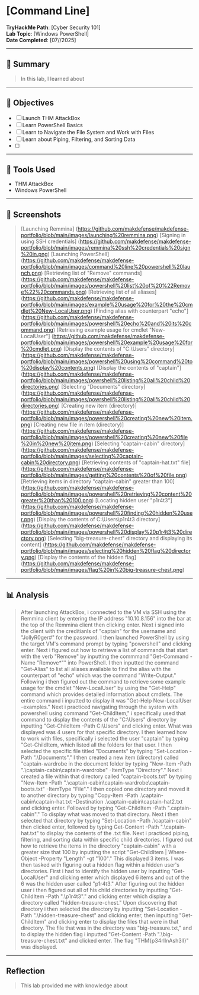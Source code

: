 # [Command Line]

**TryHackMe Path**: [Cyber Security 101]  
**Lab Topic**: [Windows PowerShell]  
**Date Completed**: [07//2025]

---

## 🧠 Summary

> In this lab, I learned about 


---

## 🎯 Objectives
- [ ] Launch THM AttackBox
- [ ] Learn PowerShell Basics
- [ ] Learn to Navigate the File System and Work with Files
- [ ] Learn about Piping, Filtering, and Sorting Data
- [ ] 

---

## 🧰 Tools Used
- THM AttackBox
- Windows PowerShell
  
---

## 📸 Screenshots

> [Launching Remmina] (https://github.com/makdefense/makdefense-portfolio/blob/main/images/launching%20remmina.png)
> [Signing in using SSH credentials] (https://github.com/makdefense/makdefense-portfolio/blob/main/images/remmina%20ssh%20credentials%20sign%20in.png)
> [Launching PowerShell] (https://github.com/makdefense/makdefense-portfolio/blob/main/images/command%20line%20powershell%20launch.png)
> [Retrieving list of "Remove" commands] (https://github.com/makdefense/makdefense-portfolio/blob/main/images/powershell%20list%20of%20%22Remove%22%20commands.png)
> [Retrieving list of all aliases] (https://github.com/makdefense/makdefense-portfolio/blob/main/images/example%20usage%20for%20the%20cmdlet%20New-LocalUser.png)
> [Finding alias with counterpart "echo"] (https://github.com/makdefense/makdefense-portfolio/blob/main/images/powershell%20echo%20and%20its%20command.png)
> [Retrieving example usage for cmdlet "New-LocalUser"] (https://github.com/makdefense/makdefense-portfolio/blob/main/images/powershell%20example%20usage%20for%20cmdlet.png)
> [Display the contents of "C:\Users" directory] (https://github.com/makdefense/makdefense-portfolio/blob/main/images/powershell%20using%20command%20to%20display%20contents.png)
> [Display the contents of "captain"] (https://github.com/makdefense/makdefense-portfolio/blob/main/images/powrshell%20listing%20all%20child%20directories.png)
> [Selecting "Documents" directory] (https://github.com/makdefense/makdefense-portfolio/blob/main/images/powrshell%20listing%20all%20child%20directories.png)
> [Creating new item (directory)] (https://github.com/makdefense/makdefense-portfolio/blob/main/images/powershell%20creating%20new%20item.png)
> [Creating new file in item (directory)] (https://github.com/makdefense/makdefense-portfolio/blob/main/images/powershell%20creating%20new%20file%20in%20new%20item.png)
> [Selecting "captain-cabin" directory] (https://github.com/makdefense/makdefense-portfolio/blob/main/images/selecting%20captain-cabin%20directory.png)
> [Retrieving contents of "captain-hat.txt" file] (https://github.com/makdefense/makdefense-portfolio/blob/main/images/getting%20contents%20of%20file.png)
> [Retrieving items in directory "captain-cabin" greater than 100] (https://github.com/makdefense/makdefense-portfolio/blob/main/images/powershell%20retrieving%20content%20greater%20than%20100.png)
> [Locating hidden user "p1r4t3"] (https://github.com/makdefense/makdefense-portfolio/blob/main/images/powershell%20finding%20hidden%20user.png)
> [Display the contents of C:\Users\p1r4t3 directory] (https://github.com/makdefense/makdefense-portfolio/blob/main/images/powershell%20display%20p1r4t3%20directory.png)
> [Selecting "big-treasure-chest" directory and displaying its content] (https://github.com/makdefense/makdefense-portfolio/blob/main/images/selecting%20hidden%20flag%20directory.png)
> [Display the contents of the hidden flag] (https://github.com/makdefense/makdefense-portfolio/blob/main/images/flag%20in%20big-treasure-chest.png)

---

## 📊 Analysis

> After launching AttackBox, i connected to the VM via SSH using the Remmina client by entering the IP address "10.10.8.156" into the bar at the top of the Remmina client then clicking enter. Next
i signed into the client with the creditianls of "captain" for the username and "JollyR0ger#" for the password. I then launched PowerShell by using the target VM's command prompt by typing "powershell"
and clicking enter. Next i figured out how to retrieve a list of commands that start with the verb "Remove" by inputting the commmand "Get-Command -Name "Remove*"" into PowerShell. I then inputted the
command "Get-Alias" to list all aliases available to find the alias with the counterpart of "echo" which was the command "Write-Output." Following i then figured out the command to retrieve some example usage
for the cmdlet "New-LocalUser" by using the "Get-Help" command which provides detailed information about cmdlets. The entire command i inputted to display it was "Get-Help New-LocalUser -examples."
> Next i practiced navigating through the system with powershell using command "Get-ChildItem," i specifically used that command to display the contents of the "C:\Users" directory by inputting "Get-ChildItem
-Path C:\Users" and clicking enter. What was displayed was 4 users for that specific directory. I then learned how to work with files, specifically i selected the user "captain" by typing "Get-ChildItem, which listed
all the folders for that user. I then selected the specific file titled "Documents" by typing "Set-Location -Path ".\Documents"." I then created a new item (directory) called "captain-wardrobe in the document folder by typing
"New-Item -Path ".\captain-cabin\captain-wardrobe" -ItemType "Directory"." Next i created a file within that directory called "captain-boots.txt" by typing
"New-Item -Path ".\captain-cabin\captain-wardrobe\captain-boots.txt" -ItemType "File"." I then copied one directory and moved it to another directory by typing
"Copy-Item -Path .\captain-cabin\captain-hat.txt -Destination .\captain-cabin\captain-hat2.txt and clicking enter. Followed by typing "Get-ChildItem -Path ".captain-cabin\"." To display what was moved to that directory.
Next i then selected that directory by typing "Set-Location -Path .\captain-cabin" then clicked enter, followed by typing Get-Content -Path ".\captain-hat.txt" to display the contents of the .txt file.
> Next i practiced piping, filtering, and sorting data within specific child directories. I figured out how to retrieve the items in the directory "captain-cabin" with a greater size that 100 by inputting the
script "Get-ChildItem | Where-Object -Property "Length" -gt "100"." This displayed 3 items.
> I was then tasked with figuring out a hidden flag within a hidden user's directories. First i had to identify the hidden user by inputting "Get-LocalUser" and clicking enter which displayed 6 items and out of the 6
was the hidden user called "p1r4t3." After figuring out the hidden user i then figured out all of his child directories by inputting "Get-ChildItem -Path ".\p1r4t3"." and clicking enter which display a directory
called "hidden-treasure-chest." Upon discovering that directory i then selected the directory by inputting "Set-Location -Path ".\hidden-treasure-chest" and clicking enter, then inputting "Get-ChildItem" and clicking enter to
display the files that were in that directory. The file that was in the directory was "big-treasure.txt," and to display the hidden flag i inputted "Get-Content -Path ".\big-treasure-chest.txt" and clicked enter. The flag
"THM{p34rlInAsh3ll}" was displayed.



---

## Reflection

> This lab provided me with knowledge about 
